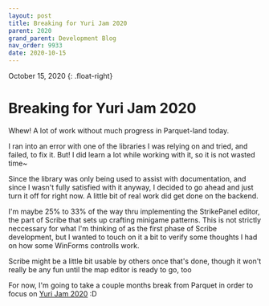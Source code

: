 ```yaml
---
layout: post
title: Breaking for Yuri Jam 2020
parent: 2020
grand_parent: Development Blog
nav_order: 9933
date: 2020-10-15
---
```

October 15, 2020
{: .float-right}

# Breaking for Yuri Jam 2020

Whew! A lot of work without much progress in Parquet-land today.

I ran into an error with one of the libraries I was relying on and tried, and failed, to fix it.
But! I did learn a lot while working with it, so it is not wasted time~

Since the library was only being used to assist with documentation, and since I wasn't fully satisfied with it anyway, I decided to go ahead and just turn it off for right now.
A little bit of real work did get done on the backend.

I'm maybe 25% to 33% of the way thru implementing the StrikePanel editor, the part of Scribe that sets up crafting minigame patterns.
This is not strictly neccessary for what I'm thinking of as the first phase of Scribe development,
but I wanted to touch on it a bit to verify some thoughts I had on how some WinForms controlls work.

Scribe might be a little bit usable by others once that's done, though it won't really be any fun until the map editor is ready to go, too

For now, I'm going to take a couple months break from Parquet in order to focus on [Yuri Jam 2020](https://itch.io/jam/yuri-game-jam-2020) :D

